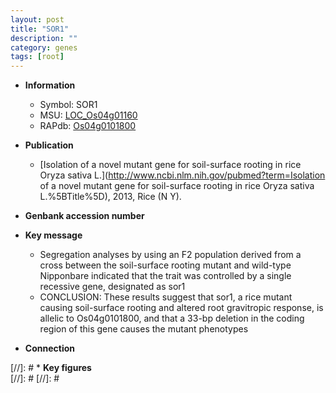 ```yaml
---
layout: post
title: "SOR1"
description: ""
category: genes
tags: [root]
---
```


* **Information**  
    + Symbol: SOR1  
    + MSU: [LOC_Os04g01160](http://rice.plantbiology.msu.edu/cgi-bin/ORF_infopage.cgi?orf=LOC_Os04g01160)  
    + RAPdb: [Os04g0101800](http://rapdb.dna.affrc.go.jp/viewer/gbrowse_details/irgsp1?name=Os04g0101800)  

* **Publication**  
    + [Isolation of a novel mutant gene for soil-surface rooting in rice Oryza sativa L.](http://www.ncbi.nlm.nih.gov/pubmed?term=Isolation of a novel mutant gene for soil-surface rooting in rice Oryza sativa L.%5BTitle%5D), 2013, Rice (N Y).

* **Genbank accession number**  

* **Key message**  
    + Segregation analyses by using an F2 population derived from a cross between the soil-surface rooting mutant and wild-type Nipponbare indicated that the trait was controlled by a single recessive gene, designated as sor1
    + CONCLUSION: These results suggest that sor1, a rice mutant causing soil-surface rooting and altered root gravitropic response, is allelic to Os04g0101800, and that a 33-bp deletion in the coding region of this gene causes the mutant phenotypes

* **Connection**  

[//]: # * **Key figures**  
[//]: # 
[//]: # 
